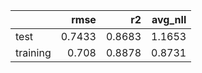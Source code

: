 |          |   rmse |     r2 |   avg_nll |
|:---------|-------:|-------:|----------:|
| test     | 0.7433 | 0.8683 |    1.1653 |
| training | 0.708  | 0.8878 |    0.8731 |